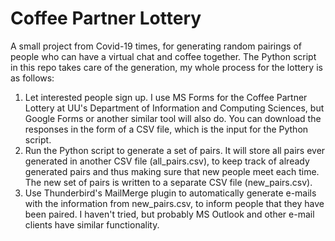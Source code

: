 # Coffee Partner Lottery
A small project from Covid-19 times, for generating random pairings of people who can have a virtual chat and coffee together. The Python script in this repo takes care of the generation, my whole process for the lottery is as follows: 

1. Let interested people sign up. I use MS Forms for the Coffee Partner Lottery at UU's Department of Information and Computing Sciences, but Google Forms or another similar tool will also do. You can download the responses in the form of a CSV file, which is the input for the Python script.  
2. Run the Python script to generate a set of pairs. It will store all pairs ever generated in another CSV file (all_pairs.csv), to keep track of already generated pairs and thus making sure that new people meet each time. The new set of pairs is written to a separate CSV file (new_pairs.csv). 
3. Use Thunderbird's MailMerge plugin to automatically generate e-mails with the information from new_pairs.csv, to inform people that they have been paired. I haven't tried, but probably MS Outlook and other e-mail clients have similar functionality. 
